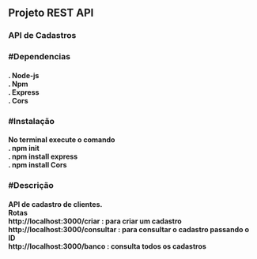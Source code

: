<h2>Projeto REST API</h2>

<h3>API de Cadastros</h3>
<h3>#Dependencias </h3>
<h4>. Node-js <br> . Npm <br>. Express<br>. Cors </h4>

<h3>#Instalação</h3>
<h4>No terminal execute o comando  <br>. npm init <br>. npm install express <br>. npm install Cors</h4>

<h3>#Descrição</h3>

<h4>API de cadastro de clientes. <br> Rotas <br> http://localhost:3000/criar : para criar um cadastro <br>http://localhost:3000/consultar : para consultar o cadastro passando o ID <br>http://localhost:3000/banco : consulta todos os cadastros</h4>




